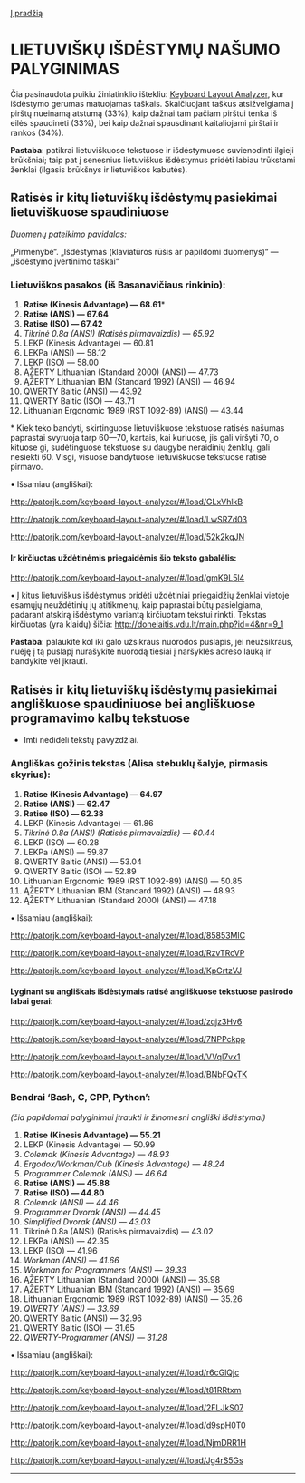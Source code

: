 [Į pradžią](../README.md)


# LIETUVIŠKŲ IŠDĖSTYMŲ NAŠUMO PALYGINIMAS

Čia pasinaudota puikiu žiniatinklio ištekliu: [Keyboard Layout Analyzer](http://patorjk.com/keyboard-layout-analyzer/#/main), kur išdėstymo gerumas matuojamas taškais. Skaičiuojant taškus atsižvelgiama į pirštų nueinamą atstumą (33%), kaip dažnai tam pačiam pirštui tenka iš eilės spaudinėti (33%), bei kaip dažnai spausdinant kaitaliojami pirštai ir rankos (34%).

__Pastaba__: patikrai lietuviškuose tekstuose ir išdėstymuose suvienodinti ilgieji brūkšniai; taip pat į senesnius lietuviškus išdėstymus pridėti labiau trūkstami ženklai (ilgasis brūkšnys ir lietuviškos kabutės).


## Ratisės ir kitų lietuviškų išdėstymų pasiekimai lietuviškuose spaudiniuose

 _Duomenų pateikimo pavidalas:_

„Pirmenybė“. „Išdėstymas (klaviatūros rūšis ar papildomi duomenys)“ — „išdėstymo įvertinimo taškai“

### Lietuviškos pasakos (iš Basanavičiaus rinkinio):

1. __Ratise (Kinesis Advantage) — 68.61__*
2. __Ratise (ANSI) — 67.64__
3. __Ratise (ISO) — 67.42__
4. _Tikrinė 0.8a (ANSI) (Ratisės pirmavaizdis) — 65.92_
5. LEKP (Kinesis Advantage) — 60.81
6. LEKPa (ANSI) — 58.12
7. LEKP (ISO) — 58.00
8. ĄŽERTY Lithuanian (Standard 2000) (ANSI) — 47.73
9. ĄŽERTY Lithuanian IBM (Standard 1992) (ANSI) — 46.94
10. QWERTY Baltic (ANSI) — 43.92
11. QWERTY Baltic (ISO) — 43.71
12. Lithuanian Ergonomic 1989 (RST 1092-89) (ANSI) — 43.44

\* Kiek teko bandyti, skirtinguose lietuviškuose tekstuose ratisės našumas paprastai svyruoja tarp 60—70, kartais, kai kuriuose, jis gali viršyti 70, o kituose gi, sudėtinguose tekstuose su daugybe neraidinių ženklų, gali nesiekti 60. Visgi, visuose bandytuose lietuviškuose tekstuose ratisė pirmavo.


• Išsamiau (angliškai):

http://patorjk.com/keyboard-layout-analyzer/#/load/GLxVhlkB

http://patorjk.com/keyboard-layout-analyzer/#/load/LwSRZd03

http://patorjk.com/keyboard-layout-analyzer/#/load/52k2kqJN


#### Ir kirčiuotas uždėtinėmis priegaidėmis šio teksto gabalėlis:

http://patorjk.com/keyboard-layout-analyzer/#/load/gmK9L5l4

• Į kitus lietuviškus išdėstymus pridėti uždėtiniai priegaidžių ženklai vietoje esamųjų neuždėtinių jų atitikmenų, kaip paprastai būtų pasielgiama, padarant atskirą išdėstymo variantą kirčiuotam tekstui rinkti. Tekstas kirčiuotas (yra klaidų) šičia: http://donelaitis.vdu.lt/main.php?id=4&nr=9_1

__Pastaba__: palaukite kol iki galo užsikraus nuorodos puslapis, jei neužsikraus, nuėję į tą puslapį nurašykite nuorodą tiesiai į naršyklės adreso lauką ir bandykite vėl įkrauti.


## Ratisės ir kitų lietuviškų išdėstymų pasiekimai angliškuose spaudiniuose bei angliškuose programavimo kalbų tekstuose

+ Imti nedideli tekstų pavyzdžiai.

### Angliškas gožinis tekstas (Alisa stebuklų šalyje, pirmasis skyrius):

1. __Ratise (Kinesis Advantage) — 64.97__
2. __Ratise (ANSI) — 62.47__
3. __Ratise (ISO) — 62.38__
4. LEKP (Kinesis Advantage) — 61.86
5. _Tikrinė 0.8a (ANSI) (Ratisės pirmavaizdis) — 60.44_
6. LEKP (ISO) — 60.28
7. LEKPa (ANSI) — 59.87
8. QWERTY Baltic (ANSI) — 53.04
9. QWERTY Baltic (ISO) — 52.89
10. Lithuanian Ergonomic 1989 (RST 1092-89) (ANSI) — 50.85
11. ĄŽERTY Lithuanian IBM (Standard 1992) (ANSI) — 48.93
12. ĄŽERTY Lithuanian (Standard 2000) (ANSI) — 47.18


• Išsamiau (angliškai):

http://patorjk.com/keyboard-layout-analyzer/#/load/85853MlC

http://patorjk.com/keyboard-layout-analyzer/#/load/RzvTRcVP

http://patorjk.com/keyboard-layout-analyzer/#/load/KpGrtzVJ

#### Lyginant su angliškais išdėstymais ratisė angliškuose tekstuose pasirodo labai gerai:

http://patorjk.com/keyboard-layout-analyzer/#/load/zqjz3Hv6

http://patorjk.com/keyboard-layout-analyzer/#/load/7NPPckpp

http://patorjk.com/keyboard-layout-analyzer/#/load/VVql7vx1

http://patorjk.com/keyboard-layout-analyzer/#/load/BNbFQxTK


### Bendrai ‘Bash, C, CPP, Python’:

_(čia papildomai palyginimui įtraukti ir žinomesni angliški išdėstymai)_

1. __Ratise (Kinesis Advantage) — 55.21__
2. LEKP (Kinesis Advantage) — 50.99
3. _Colemak (Kinesis Advantage) — 48.93_
4. _Ergodox/Workman/Cub  (Kinesis Advantage) — 48.24_
5. _Programmer Colemak (ANSI) — 46.64_
6. __Ratise (ANSI) — 45.88__
7. __Ratise (ISO) — 44.80__
8. _Colemak (ANSI) — 44.46_
9. _Programmer Dvorak (ANSI) — 44.45_
10. _Simplified Dvorak (ANSI) — 43.03_
11. Tikrinė 0.8a (ANSI) (Ratisės pirmavaizdis) — 43.02
12. LEKPa (ANSI) — 42.35
13. LEKP (ISO) — 41.96
14. _Workman (ANSI) — 41.66_
15. _Workman for Programmers (ANSI) — 39.33_
16. ĄŽERTY Lithuanian (Standard 2000) (ANSI) — 35.98
17. ĄŽERTY Lithuanian IBM (Standard 1992) (ANSI) — 35.69
18. Lithuanian Ergonomic 1989 (RST 1092-89) (ANSI) — 35.26
19. _QWERTY (ANSI) — 33.69_
20. QWERTY Baltic (ANSI) — 32.96
21. QWERTY Baltic (ISO) — 31.65
22. _QWERTY-Programmer (ANSI) — 31.28_


• Išsamiau (angliškai):

http://patorjk.com/keyboard-layout-analyzer/#/load/r6cGlQjc

http://patorjk.com/keyboard-layout-analyzer/#/load/t81RRtxm

http://patorjk.com/keyboard-layout-analyzer/#/load/2FLJkS07

http://patorjk.com/keyboard-layout-analyzer/#/load/d9spH0T0

http://patorjk.com/keyboard-layout-analyzer/#/load/NjmDRR1H

http://patorjk.com/keyboard-layout-analyzer/#/load/Jg4rS5Gs


------------------------------
